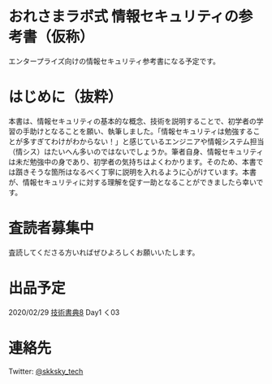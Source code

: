 # おれさまラボ式 情報セキュリティの参考書（仮称）

エンタープライズ向けの情報セキュリティ参考書になる予定です。

# はじめに（抜粋）

本書は、情報セキュリティの基本的な概念、技術を説明することで、初学者の学習の手助けとなることを願い、執筆しました。「情報セキュリティは勉強することが多すぎてわけがわからない！」と感じているエンジニアや情報システム担当（情シス）はたいへん多いのではないでしょうか。筆者自身、情報セキュリティは未だ勉強中の身であり、初学者の気持ちはよくわかります。そのため、本書では躓きそうな箇所はなるべく丁寧に説明を入れるように心がけています。本書が、情報セキュリティに対する理解を促す一助となることができましたら幸いです。

# 査読者募集中

査読してくださる方いればぜひよろしくお願いいたします。

# 出品予定

2020/02/29 [技術書典8](https://techbookfest.org/) Day1 く03

# 連絡先

Twitter: [@skksky_tech](https://twitter.com/skksky_tech)
